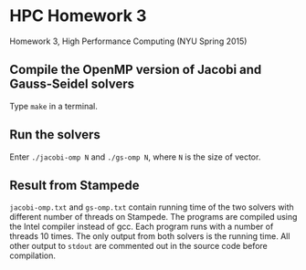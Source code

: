# HPC Homework 3
Homework 3, High Performance Computing (NYU Spring 2015)

## Compile the OpenMP version of Jacobi and Gauss-Seidel solvers
Type `make` in a terminal.

## Run the solvers
Enter `./jacobi-omp N` and `./gs-omp N`, where `N` is the size of vector.

## Result from Stampede
`jacobi-omp.txt` and `gs-omp.txt` contain running time of the two solvers with different number of threads on Stampede. The programs are compiled using the Intel compiler instead of gcc. Each program runs with a number of threads 10 times. The only output from both solvers is the running time. All other output to `stdout` are commented out in the source code before compilation.
